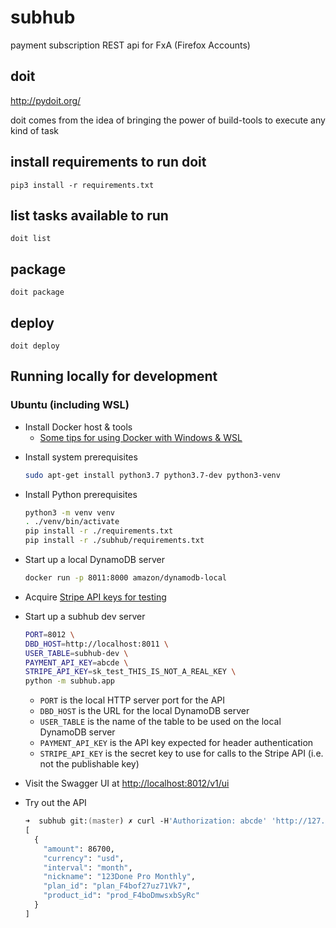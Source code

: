 # subhub
payment subscription REST api for FxA (Firefox Accounts)

## doit
http://pydoit.org/

doit comes from the idea of bringing the power of build-tools to execute any kind of task

## install requirements to run doit
```
pip3 install -r requirements.txt
```

## list tasks available to run
```
doit list
```

## package
```
doit package
```

## deploy
```
doit deploy
```

## Running locally for development

### Ubuntu (including WSL)

* Install Docker host & tools
  * [Some tips for using Docker with Windows & WSL][docker-wsl-tips]

[docker-wsl-tips]: https://nickjanetakis.com/blog/setting-up-docker-for-windows-and-wsl-to-work-flawlessly

* Install system prerequisites

  ```zsh
  sudo apt-get install python3.7 python3.7-dev python3-venv
  ```

* Install Python prerequisites

  ```zsh
  python3 -m venv venv
  . ./venv/bin/activate
  pip install -r ./requirements.txt
  pip install -r ./subhub/requirements.txt
  ```

* Start up a local DynamoDB server

  ```zsh
  docker run -p 8011:8000 amazon/dynamodb-local
  ```

* Acquire [Stripe API keys for testing][stripe-testing]

[stripe-testing]: https://stripe.com/docs/keys#test-live-modes

* Start up a subhub dev server

  ```zsh
  PORT=8012 \
  DBD_HOST=http://localhost:8011 \
  USER_TABLE=subhub-dev \
  PAYMENT_API_KEY=abcde \
  STRIPE_API_KEY=sk_test_THIS_IS_NOT_A_REAL_KEY \
  python -m subhub.app
  ```

  * `PORT` is the local HTTP server port for the API
  * `DBD_HOST` is the URL for the local DynamoDB server
  * `USER_TABLE` is the name of the table to be used on the local DynamoDB server
  * `PAYMENT_API_KEY` is the API key expected for header authentication
  * `STRIPE_API_KEY` is the secret key to use for calls to the Stripe API (i.e. not the publishable key)

* Visit the Swagger UI at <http://localhost:8012/v1/ui>

* Try out the API

  ```zsh
  ➜  subhub git:(master) ✗ curl -H'Authorization: abcde' 'http://127.0.0.1:8012/v1/plans'
  [
    {
      "amount": 86700,
      "currency": "usd",
      "interval": "month",
      "nickname": "123Done Pro Monthly",
      "plan_id": "plan_F4bof27uz71Vk7",
      "product_id": "prod_F4boDmwsxbSyRc"
    }
  ]
  ```
